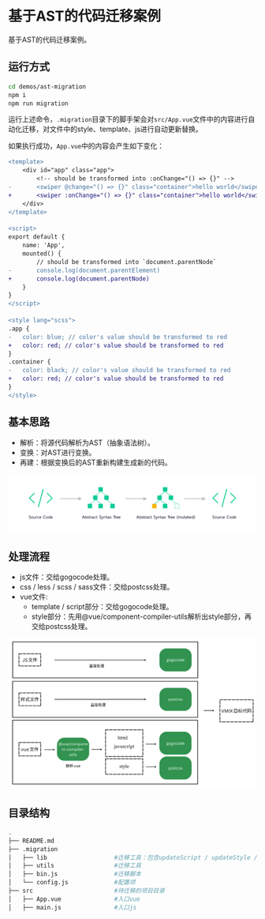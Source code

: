 # 基于AST的代码迁移案例

基于AST的代码迁移案例。

## 运行方式

```sh
cd demos/ast-migration
npm i
npm run migration
```
运行上述命令，`.migration`目录下的脚手架会对`src/App.vue`文件中的内容进行自动化迁移，对文件中的style、template、js进行自动更新替换。

如果执行成功，`App.vue`中的内容会产生如下变化：

```diff
<template>
	<div id="app" class="app">
		<!-- should be transformed into :onChange="() => {}" -->
-		<swiper @change="() => {}" class="container">hello world</swiper>
+       <swiper :onChange="() => {}" class="container">hello world</swiper>
	</div>
</template>

<script>
export default {
	name: 'App',
	mounted() {
		// should be transformed into `document.parentNode`
-		console.log(document.parentElement)
+		console.log(document.parentNode)
	}
}
</script>

<style lang="scss">
.app {
-	color: blue; // color's value should be transformed to red
+	color: red; // color's value should be transformed to red
}
.container {
-	color: black; // color's value should be transformed to red
+	color: red; // color's value should be transformed to red
}
</style>

```


## 基本思路
- 解析：将源代码解析为AST（抽象语法树）。
- 变换：对AST进行变换。
- 再建：根据变换后的AST重新构建生成新的代码。

![alt text](images/image.png)


## 处理流程

- js文件：交给gogocode处理。
- css / less / scss / sass文件：交给postcss处理。
- vue文件: 
  - template / script部分：交给gogocode处理。
  - style部分：先用@vue/component-compiler-utils解析出style部分，再交给postcss处理。

![alt text](images/image-1.png)


## 目录结构

```sh
.
├── README.md
├── .migration
│   ├── lib                   #迁移工具：包含updateScript / updateStyle / updateTemplates
│   ├── utils                 #迁移工具
│   ├── bin.js                #迁移脚本
│   └── config.js             #配置项
├── src                       #待迁移的项目目录
│   ├── App.vue               #入口vue
│   ├── main.js               #入口js
```